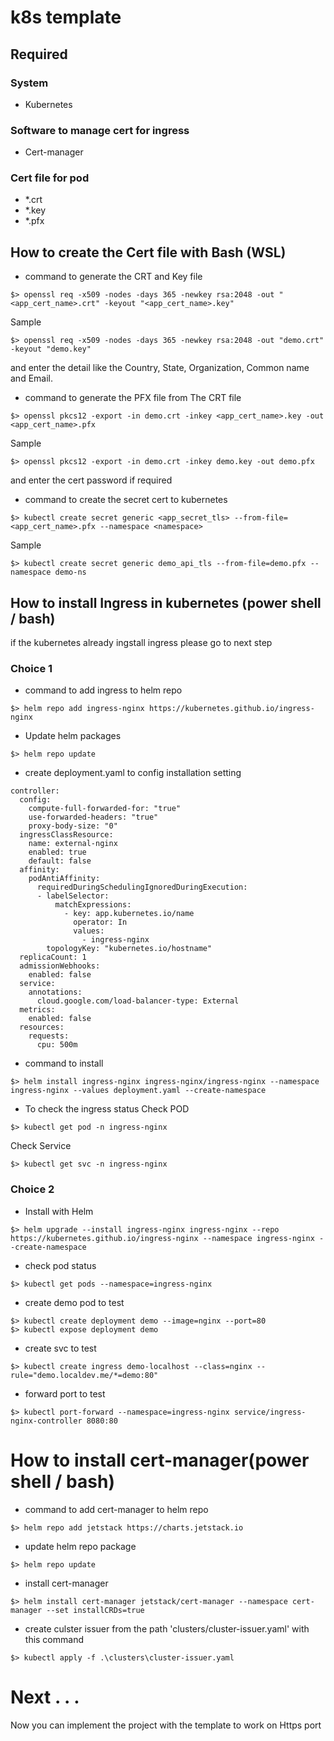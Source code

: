 # k8s template

## Required
### System
- Kubernetes
### Software to manage cert for ingress
- Cert-manager
### Cert file for pod
- *.crt
- *.key
- *.pfx

## How to create the Cert file with Bash (WSL)
 - command to generate the CRT and Key file
 ```
 $> openssl req -x509 -nodes -days 365 -newkey rsa:2048 -out "<app_cert_name>.crt" -keyout "<app_cert_name>.key"
 ```
Sample
```
$> openssl req -x509 -nodes -days 365 -newkey rsa:2048 -out "demo.crt" -keyout "demo.key"
```
and enter the detail like the 
 Country, State, Organization, Common name and Email.

- command to generate the PFX file from The CRT file
```
$> openssl pkcs12 -export -in demo.crt -inkey <app_cert_name>.key -out <app_cert_name>.pfx
```
Sample
```
$> openssl pkcs12 -export -in demo.crt -inkey demo.key -out demo.pfx
```
and enter the cert password if required

- command to create the secret cert to kubernetes
```
$> kubectl create secret generic <app_secret_tls> --from-file=<app_cert_name>.pfx --namespace <namespace>
```
Sample
```
$> kubectl create secret generic demo_api_tls --from-file=demo.pfx --namespace demo-ns
```
## How to install Ingress in kubernetes (power shell / bash)
if the kubernetes already ingstall ingress please go to next step
### Choice 1
- command to add ingress to helm repo
```
$> helm repo add ingress-nginx https://kubernetes.github.io/ingress-nginx
```
- Update helm packages
```
$> helm repo update
```
- create deployment.yaml to config installation setting
```
controller:
  config:
    compute-full-forwarded-for: "true"
    use-forwarded-headers: "true"
    proxy-body-size: "0"
  ingressClassResource:
    name: external-nginx
    enabled: true
    default: false
  affinity:
    podAntiAffinity:
      requiredDuringSchedulingIgnoredDuringExecution:
      - labelSelector:
          matchExpressions:
            - key: app.kubernetes.io/name
              operator: In
              values:
                - ingress-nginx
        topologyKey: "kubernetes.io/hostname"
  replicaCount: 1
  admissionWebhooks:
    enabled: false
  service:
    annotations:
      cloud.google.com/load-balancer-type: External
  metrics:
    enabled: false
  resources:
    requests:
      cpu: 500m
```
- command to install 
```
$> helm install ingress-nginx ingress-nginx/ingress-nginx --namespace ingress-nginx --values deployment.yaml --create-namespace
```
- To check the ingress status
Check POD
```
$> kubectl get pod -n ingress-nginx
```
Check Service
```
$> kubectl get svc -n ingress-nginx
```
### Choice 2
- Install with Helm
```
$> helm upgrade --install ingress-nginx ingress-nginx --repo https://kubernetes.github.io/ingress-nginx --namespace ingress-nginx --create-namespace
```
- check pod status
```
$> kubectl get pods --namespace=ingress-nginx
```
- create demo pod to test
```
$> kubectl create deployment demo --image=nginx --port=80
$> kubectl expose deployment demo
```
- create svc to test
```
$> kubectl create ingress demo-localhost --class=nginx --rule="demo.localdev.me/*=demo:80"
```
- forward port to test
```
$> kubectl port-forward --namespace=ingress-nginx service/ingress-nginx-controller 8080:80
```
# How to install cert-manager(power shell / bash)
- command to add cert-manager to helm repo
```
$> helm repo add jetstack https://charts.jetstack.io
```
- update helm repo package
```
$> helm repo update
```
- install cert-manager
```
$> helm install cert-manager jetstack/cert-manager --namespace cert-manager --set installCRDs=true
```
- create culster issuer from the path 'clusters/cluster-issuer.yaml' with this command
```
$> kubectl apply -f .\clusters\cluster-issuer.yaml
```

# Next . . .
Now you can implement the project with the template to work on Https port